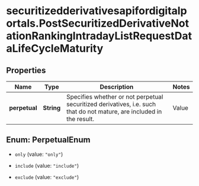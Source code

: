 # securitizedderivativesapifordigitalportals.PostSecuritizedDerivativeNotationRankingIntradayListRequestDataLifeCycleMaturity

## Properties

Name | Type | Description | Notes
------------ | ------------- | ------------- | -------------
**perpetual** | **String** | Specifies whether or not perpetual securitized derivatives, i.e. such that do not mature, are included in the result. | Value | Description | | --- | --- | | only | Only perpetual securitized derivatives are included in the result. | | include | Perpetual securitized derivatives are included in the result. | | exclude | Perpetual securitized derivatives are excluded from the result. |   | [optional] [default to &#39;include&#39;]



## Enum: PerpetualEnum


* `only` (value: `"only"`)

* `include` (value: `"include"`)

* `exclude` (value: `"exclude"`)




